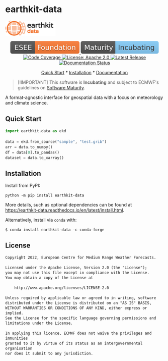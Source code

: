 # earthkit-data

<img src="https://github.com/ecmwf/logos/raw/refs/heads/main/logos/earthkit/earthkit-data-light.svg" width="160">

<p align="center">
  <a href="https://github.com/ecmwf/codex/raw/refs/heads/main/ESEE">
    <img src="https://github.com/ecmwf/codex/raw/refs/heads/main/ESEE/foundation_badge.svg" alt="Static Badge">
  </a>
  <a href="https://github.com/ecmwf/codex/raw/refs/heads/main/Project%20Maturity">
    <img src="https://github.com/ecmwf/codex/raw/refs/heads/main/Project%20Maturity/incubating_badge.svg" alt="Static Badge">
  </a>

<a href="https://codecov.io/gh/ecmwf/earthkit-data">
    <img src="https://codecov.io/gh/ecmwf/earthkit-data/branch/develop/graph/badge.svg" alt="Code Coverage">
  </a>

<a href="https://opensource.org/licenses/apache-2-0">
    <img src="https://img.shields.io/badge/License-Apache%202.0-blue.svg" alt="License: Apache 2.0">
  </a>

<a href="https://github.com/ecmwf/earthkit-data/releases">
    <img src="https://img.shields.io/github/v/release/ecmwf/earthkit-data?color=blue&label=Release&style=flat-square" alt="Latest Release">
  </a>
  <a href="https://earthkit-data.readthedocs.io/en/latest/?badge=latest">
    <img src="https://readthedocs.org/projects/earthkit-data/badge/?version=latest" alt="Documentation Status">
  </a>
</p>

<p align="center">
  <a href="#quick-start">Quick Start</a> *
  <a href="#installation">Installation</a> *
  <a href="https://earthkit-data.readthedocs.io/en/latest/">Documentation</a>
</p>

> \[!IMPORTANT\]
> This software is **Incubating** and subject to ECMWF's guidelines on [Software Maturity](https://github.com/ecmwf/codex/raw/refs/heads/main/Project%20Maturity).

A format-agnostic interface for geospatial data with a focus on meteorology and
climate science.

## Quick Start

```python
import earthkit.data as ekd

data = ekd.from_source("sample", "test.grib")
arr = data.to_numpy()
df = data[0].to_pandas()
dataset = data.to_xarray()
```

## Installation

Install from PyPI:

```
python -m pip install earthkit-data
```

More details, such as optional dependencies can be found at https://earthkit-data.readthedocs.io/en/latest/install.html.

Alternatively, install via `conda` with:

```
$ conda install earthkit-data -c conda-forge
```

## License

```
Copyright 2022, European Centre for Medium Range Weather Forecasts.

Licensed under the Apache License, Version 2.0 (the "License");
you may not use this file except in compliance with the License.
You may obtain a copy of the License at

    http://www.apache.org/licenses/LICENSE-2.0

Unless required by applicable law or agreed to in writing, software
distributed under the License is distributed on an "AS IS" BASIS,
WITHOUT WARRANTIES OR CONDITIONS OF ANY KIND, either express or implied.
See the License for the specific language governing permissions and
limitations under the License.

In applying this licence, ECMWF does not waive the privileges and immunities
granted to it by virtue of its status as an intergovernmental organisation
nor does it submit to any jurisdiction.
```
